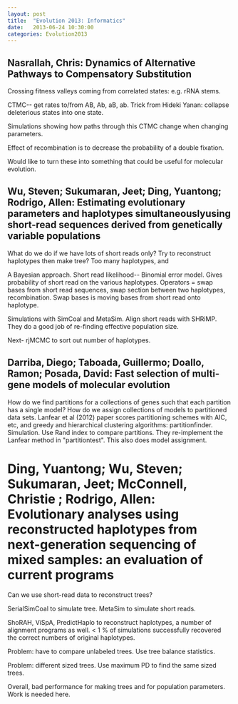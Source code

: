 ```yaml
---
layout: post
title:  "Evolution 2013: Informatics"
date:   2013-06-24 10:30:00
categories: Evolution2013
---
```


## Nasrallah, Chris: Dynamics of Alternative Pathways to Compensatory Substitution

Crossing fitness valleys coming from correlated states: e.g. rRNA stems.

CTMC-- get rates to/from AB, Ab, aB, ab.
Trick from Hideki Yanan: collapse deleterious states into one state.

Simulations showing how paths through this CTMC change when changing parameters.

Effect of recombination is to decrease the probability of a double fixation.

Would like to turn these into something that could be useful for molecular evolution.


## Wu, Steven; Sukumaran, Jeet; Ding, Yuantong; Rodrigo, Allen: Estimating evolutionary parameters and haplotypes simultaneouslyusing short-read sequences derived from genetically variable populations

What do we do if we have lots of short reads only?
Try to reconstruct haplotypes then make tree?
Too many haplotypes, and

A Bayesian approach.
Short read likelihood-- Binomial error model.
Gives probability of short read on the various haplotypes.
Operators = swap bases from short read sequences, swap section between two haplotypes, recombination.
Swap bases is moving bases from short read onto haplotype.

Simulations with SimCoal and MetaSim.
Align short reads with SHRiMP.
They do a good job of re-finding effective population size.

Next- rjMCMC to sort out number of haplotypes.


## Darriba, Diego; Taboada, Guillermo; Doallo, Ramon; Posada, David: Fast selection of multi-gene models of molecular evolution

How do we find partitions for a collections of genes such that each partition has a single model?
How do we assign collections of models to partitioned data sets.
Lanfear et al (2012) paper scores partitioning schemes with AIC, etc, and greedy and hierarchical clustering algorithms: partitionfinder.
Simulation.
Use Rand index to compare partitions.
They re-implement the Lanfear method in "partitiontest".
This also does model assignment.


# Ding, Yuantong; Wu, Steven; Sukumaran, Jeet; McConnell, Christie ; Rodrigo, Allen: Evolutionary analyses using reconstructed haplotypes from next-generation sequencing of mixed samples: an evaluation of current programs

Can we use short-read data to reconstruct trees?

SerialSimCoal to simulate tree.
MetaSim to simulate short reads.

ShoRAH, ViSpA, PredictHaplo to reconstruct haplotypes, a number of alignment programs as well.
< 1 % of simulations successfully recovered the correct numbers of original haplotypes.

Problem: have to compare unlabeled trees.
Use tree balance statistics.

Problem: different sized trees.
Use maximum PD to find the same sized trees.

Overall, bad performance for making trees and for population parameters.
Work is needed here.
